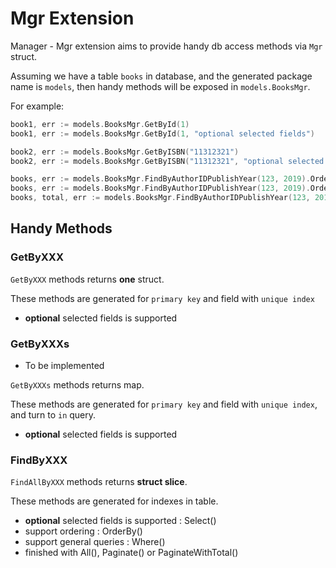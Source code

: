 # Mgr Extension

Manager - Mgr extension aims to provide handy db access methods via `Mgr` struct.

Assuming we have a table `books` in database, and the generated package name is `models`, then handy methods will be exposed in `models.BooksMgr`.

For example:

```go
book1, err := models.BooksMgr.GetById(1)
book1, err := models.BooksMgr.GetById(1, "optional selected fields")

book2, err := models.BooksMgr.GetByISBN("11312321")
book2, err := models.BooksMgr.GetByISBN("11312321", "optional selected fields")

books, err := models.BooksMgr.FindByAuthorIDPublishYear(123, 2019).OrderBy("isbn desc").Select("isbn", "author_id").All()
books, err := models.BooksMgr.FindByAuthorIDPublishYear(123, 2019).OrderBy("isbn desc").Select("isbn", "author_id").Paginate(10, 20)
books, total, err := models.BooksMgr.FindByAuthorIDPublishYear(123, 2019).OrderBy("isbn desc").Select("isbn", "author_id").PaginateWithTotal(10, 20)
```

## Handy Methods

### GetByXXX

`GetByXXX` methods returns **one** struct.

These methods are generated for `primary key` and field with `unique index`

* **optional** selected fields is supported

### GetByXXXs

* To be implemented

`GetByXXXs` methods returns map.

These methods are generated for `primary key` and field with `unique index`, and turn to `in` query.

* **optional** selected fields is supported

### FindByXXX

`FindAllByXXX` methods returns **struct slice**.

These methods are generated for indexes in table.

* **optional** selected fields is supported : Select()
* support ordering : OrderBy()
* support general queries : Where()
* finished with All(), Paginate() or PaginateWithTotal()
